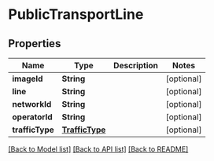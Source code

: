 # PublicTransportLine

## Properties
Name | Type | Description | Notes
------------ | ------------- | ------------- | -------------
**imageId** | **String** |  | [optional] 
**line** | **String** |  | [optional] 
**networkId** | **String** |  | [optional] 
**operatorId** | **String** |  | [optional] 
**trafficType** | [**TrafficType**](TrafficType.md) |  | [optional] 

[[Back to Model list]](../README.md#documentation-for-models) [[Back to API list]](../README.md#documentation-for-api-endpoints) [[Back to README]](../README.md)


